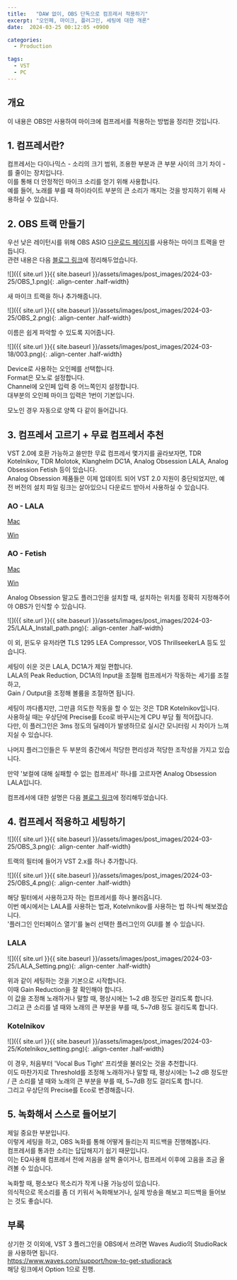 ```yaml
---
title:   "DAW 없이, OBS 단독으로 컴프레서 적용하기"
excerpt: "오인페, 마이크, 플러그인, 세팅에 대한 개론"
date:  2024-03-25 00:12:05 +0900

categories:
  - Production

tags:
  - VST
  - PC
--- 
```


## 개요  

이 내용은 OBS만 사용하여 마이크에 컴프레서를 적용하는 방법을 정리한 것입니다.  

## 1. 컴프레서란?  

컴프레서는 다이나믹스 - 소리의 크기 범위, 조용한 부분과 큰 부분 사이의 크기 차이 - 를 줄이는 장치입니다.  
이를 통해 더 안정적인 마이크 소리를 얻기 위해 사용합니다.  
예를 들어, 노래를 부를 때 하이라이트 부분의 큰 소리가 깨지는 것을 방지하기 위해 사용하실 수 있습니다.  

## 2. OBS 트랙 만들기  

우선 낮은 레이턴시를 위해 OBS ASIO [다운로드 페이지](https://github.com/Andersama/obs-asio/releases/latest)를 사용하는 마이크 트랙을 만듭니다.  
관련 내용은 다음 [블로그 링크](https://kiriki-liszt.github.io/yg331/production/why-use-OBS-ASIO/)에 정리해두었습니다.  

![]({{ site.url }}{{ site.baseurl }}/assets/images/post_images/2024-03-25/OBS_1.png){: .align-center .half-width}  

새 마이크 트랙을 하나 추가해줍니다.  

![]({{ site.url }}{{ site.baseurl }}/assets/images/post_images/2024-03-25/OBS_2.png){: .align-center .half-width}  

이름은 쉽게 파악할 수 있도록 지어줍니다.  

![]({{ site.url }}{{ site.baseurl }}/assets/images/post_images/2024-03-18/003.png){: .align-center .half-width}  

Device로 사용하는 오인페를 선택합니다.  
Format은 모노로 설정합니다.  
Channel에 오인페 입력 중 어느쪽인지 설정합니다.  
대부분의 오인페 마이크 입력은 1번이 기본입니다.  

모노인 경우 자동으로 양쪽 다 같이 들어갑니다.  

## 3. 컴프레서 고르기 + 무료 컴프레서 추천  

VST 2.0에 호환 가능하고 쓸만한 무료 컴프레서 몇가지를 골라보자면, TDR Kotelnikov, TDR Molotok, Klanghelm DC1A, Analog Obsession LALA, Analog Obsession Fetish 등이 있습니다.  
Analog Obsession 제품들은 이제 업데이트 되어 VST 2.0 지원이 중단되었지만, 예전 버전의 설치 파일 링크는 살아있으니 다운로드 받아서 사용하실 수 있습니다.  

### AO - LALA  

[Mac](https://analogobsession.com/wp-content/uploads/2021/04/LALA_2.1.pkg)  

[Win](https://analogobsession.com/wp-content/uploads/2021/04/LALA_2.1.exe)  

### AO - Fetish  

[Mac](https://analogobsession.com/wp-content/uploads/2021/06/FETISH_5.0.pkg)  

[Win](https://analogobsession.com/wp-content/uploads/2021/06/FETISH_5.0.exe)  

Analog Obsession 말고도 플러그인을 설치할 때, 설치하는 위치를 정확히 지정해주어야 OBS가 인식할 수 있습니다.  

![]({{ site.url }}{{ site.baseurl }}/assets/images/post_images/2024-03-25/LALA_Install_path.png){: .align-center .half-width}  

이 외, 윈도우 유저라면 TLS 1295 LEA Compressor, VOS ThrillseekerLA 등도 있습니다.  

세팅이 쉬운 것은 LALA, DC1A가 제일 편합니다.  
LALA의 Peak Reduction, DC1A의 Input을 조절해 컴프레서가 작동하는 세기를 조절하고,  
Gain / Output을 조정해 볼륨을 조절하면 됩니다.  

세팅이 까다롭지만, 그만큼 의도한 작동을 할 수 있는 것은 TDR Kotelnikov입니다.  
사용하실 때는 우상단에 Precise를 Eco로 바꾸시는게 CPU 부담 훨 적어집니다.  
다만, 이 플러그인은 3ms 정도의 딜레이가 발생하므로 실시간 모니터링 시 차이가 느껴지실 수 있습니다.  

나머지 플러그인들은 두 부분의 중간에서 적당한 편리성과 적당한 조작성을 가지고 있습니다.  

만약 '보컬에 대해 실패할 수 없는 컴프레서' 하나를 고르자면 Analog Obsession LALA입니다.  

컴프레서에 대한 설명은 다음 [블로그 링크](https://kiriki-liszt.github.io/yg331/production/how-to-setup-compressor-simple/)에 정리해두었습니다.  

## 4. 컴프레서 적용하고 세팅하기  

![]({{ site.url }}{{ site.baseurl }}/assets/images/post_images/2024-03-25/OBS_3.png){: .align-center .half-width}  

트랙의 필터에 들어가 VST 2.x를 하나 추가합니다.  

![]({{ site.url }}{{ site.baseurl }}/assets/images/post_images/2024-03-25/OBS_4.png){: .align-center .half-width}  

해당 필터에서 사용하고자 하는 컴프레서를 하나 불러옵니다.  
이번 예시에서는 LALA를 사용하는 법과, Kotelvnikov를 사용하는 법 하나씩 해보겠습니다.  
'플러그인 인터페이스 열기'를 눌러 선택한 플러그인의 GUI를 볼 수 있습니다.  

### LALA  

![]({{ site.url }}{{ site.baseurl }}/assets/images/post_images/2024-03-25/LALA_Setting.png){: .align-center .half-width}  

위과 같이 세팅하는 것을 기본으로 시작합니다.  
이때 Gain Reduction을 잘 확인해야 합니다.  
이 값을 조정해 노래하거나 말할 때, 평상시에는 1~2 dB 정도만 걸리도록 합니다.  
그리고 큰 소리를 낼 때와 노래의 큰 부분을 부를 때, 5~7dB 정도 걸리도록 합니다.  

### Kotelnikov  

![]({{ site.url }}{{ site.baseurl }}/assets/images/post_images/2024-03-25/Kotelnikov_setting.png){: .align-center .half-width}  

이 경우, 처음부터 'Vocal Bus Tight' 프리셋을 불러오는 것을 추천합니다.  
이도 마찬가지로 Threshold를 조정해 노래하거나 말할 때, 평상시에는 1~2 dB 정도만 / 큰 소리를 낼 때와 노래의 큰 부분을 부를 때, 5~7dB 정도 걸리도록 합니다.  
그리고 우상단의 Precise를 Eco로 변경해줍니다.  

## 5. 녹화해서 스스로 들어보기  

제일 중요한 부분입니다.  
이렇게 세팅을 하고, OBS 녹화를 통해 어떻게 들리는지 피드백을 진행해봅니다.  
컴프레서를 통과한 소리는 답답해지기 쉽기 때문입니다.  
이는 EQ사용해 컴프레서 전에 저음을 살짝 줄이거나, 컴프레서 이후에 고음을 조금 올려볼 수 있습니다.  

녹화할 때, 평소보다 목소리가 작게 나올 가능성이 있습니다.  
의식적으로 목소리를 좀 더 키워서 녹화해보거나, 실제 방송을 해보고 피드백을 들어보는 것도 좋습니다.  

## 부록  

상기한 것 이외에, VST 3 플러그인을 OBS에서 쓰려면 Waves Audio의 StudioRack을 사용하면 됩니다.  
<https://www.waves.com/support/how-to-get-studiorack>  
해당 링크에서 Option 1으로 진행.  
